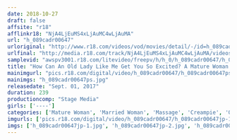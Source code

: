 ```yaml
---
date: 2018-10-27
draft: false
affsite: "r18"
afflinkr18: "NjA4LjEuMS4xLjAuMC4wLjAuMA"
url: "h_089cadr00647"
urloriginal: "http://www.r18.com/videos/vod/movies/detail/-/id=h_089cadr00647"
urlfinal: "http://media.r18.com/track/NjA4LjEuMS4xLjAuMC4wLjAuMA/videos/vod/movies/detail/-/id=h_089cadr00647"
samplevid: "awspv3001.r18.com/litevideo/freepv/h/h_0/h_089cadr00647/h_089cadr00647_dmb_w.mp4"
title: "How Can An Old Lady Like Me Get You So Excited? A Mature Woman Massage Therapist Who Is Desperate And Horny For Some Orgasmic Cock 4 Hours"
mainimgurl: "pics.r18.com/digital/video/h_089cadr00647/h_089cadr00647ps.jpg"
mainimgs: "h_089cadr00647ps.jpg"
releasedate: "Sept. 01, 2017"
duration: 239
productioncomp: "Stage Media"
girls: ['----']
categories: ['Mature Woman', 'Married Woman', 'Massage', 'Creampie', 'Over 4 Hours']
imgurls: ['pics.r18.com/digital/video/h_089cadr00647/h_089cadr00647jp-1.jpg', 'pics.r18.com/digital/video/h_089cadr00647/h_089cadr00647jp-2.jpg', 'pics.r18.com/digital/video/h_089cadr00647/h_089cadr00647jp-3.jpg', 'pics.r18.com/digital/video/h_089cadr00647/h_089cadr00647jp-4.jpg', 'pics.r18.com/digital/video/h_089cadr00647/h_089cadr00647jp-5.jpg', 'pics.r18.com/digital/video/h_089cadr00647/h_089cadr00647jp-6.jpg', 'pics.r18.com/digital/video/h_089cadr00647/h_089cadr00647jp-7.jpg', 'pics.r18.com/digital/video/h_089cadr00647/h_089cadr00647jp-8.jpg', 'pics.r18.com/digital/video/h_089cadr00647/h_089cadr00647jp-9.jpg', 'pics.r18.com/digital/video/h_089cadr00647/h_089cadr00647jp-10.jpg', 'pics.r18.com/digital/video/h_089cadr00647/h_089cadr00647jp-11.jpg', 'pics.r18.com/digital/video/h_089cadr00647/h_089cadr00647jp-12.jpg', 'pics.r18.com/digital/video/h_089cadr00647/h_089cadr00647jp-13.jpg', 'pics.r18.com/digital/video/h_089cadr00647/h_089cadr00647jp-14.jpg', 'pics.r18.com/digital/video/h_089cadr00647/h_089cadr00647jp-15.jpg', 'pics.r18.com/digital/video/h_089cadr00647/h_089cadr00647jp-16.jpg', 'pics.r18.com/digital/video/h_089cadr00647/h_089cadr00647jp-17.jpg', 'pics.r18.com/digital/video/h_089cadr00647/h_089cadr00647jp-18.jpg', 'pics.r18.com/digital/video/h_089cadr00647/h_089cadr00647jp-19.jpg', 'pics.r18.com/digital/video/h_089cadr00647/h_089cadr00647jp-20.jpg']
imgs: ['h_089cadr00647jp-1.jpg', 'h_089cadr00647jp-2.jpg', 'h_089cadr00647jp-3.jpg', 'h_089cadr00647jp-4.jpg', 'h_089cadr00647jp-5.jpg', 'h_089cadr00647jp-6.jpg', 'h_089cadr00647jp-7.jpg', 'h_089cadr00647jp-8.jpg', 'h_089cadr00647jp-9.jpg', 'h_089cadr00647jp-10.jpg', 'h_089cadr00647jp-11.jpg', 'h_089cadr00647jp-12.jpg', 'h_089cadr00647jp-13.jpg', 'h_089cadr00647jp-14.jpg', 'h_089cadr00647jp-15.jpg', 'h_089cadr00647jp-16.jpg', 'h_089cadr00647jp-17.jpg', 'h_089cadr00647jp-18.jpg', 'h_089cadr00647jp-19.jpg', 'h_089cadr00647jp-20.jpg']
---
```

